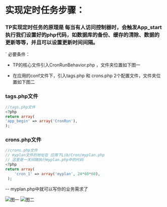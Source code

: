 # 实现定时任务步骤：

### TP实现定时任务的原理是 每当有人访问控制器时，会触发App_start执行我们设置好的php代码，如数据库的备份、缓存的清除、数据的更新等等，并且可以设置更新时间间隔。

` 必要条件：
- TP的核心文件引入CronRunBehavior.php ，文件夹位置如下图一

- 在应用的conf文件下，引入tags.php 和 crons.php 2个配置文件，文件夹位置如下图二

### tags.php文件
 ```` php
//tags.php文件
<?php
return array(
'app_begin' => array('CronRun'),
);
````

### crons.php文件
````php
//crons.php文件
// myplan文件的地址在 应用下Lib/Cron/myplan.php
// 这里是一天间隔执行myplan.php中的代码
<?php
return array(
    'cron_1' => array('myplan', 24*60*60),
 );
````
--  myplan.php中就可以写你的业务需求了

![图一](http://192.168.1.240/uploads/ranmufei/apps/a80e72906c/lename_2.png)
![图二](http://192.168.1.240/uploads/ranmufei/apps/c12176ce52/lename_3.png)

